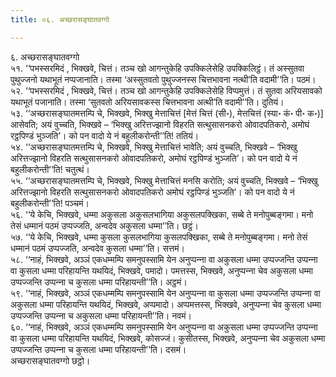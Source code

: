```yaml
---
title: ०६. अच्छरासङ्घातवग्गो

---
```

६. अच्छरासङ्घातवग्गो  
५१. ‘‘पभस्सरमिदं , भिक्खवे, चित्तं। तञ्च खो आगन्तुकेहि उपक्किलेसेहि उपक्किलिट्ठं। तं अस्सुतवा पुथुज्जनो यथाभूतं नप्पजानाति। तस्मा ‘अस्सुतवतो पुथुज्जनस्स चित्तभावना नत्थी’ति वदामी’’ति। पठमं।  
५२. ‘‘पभस्सरमिदं , भिक्खवे, चित्तं। तञ्च खो आगन्तुकेहि उपक्किलेसेहि विप्पमुत्तं। तं सुतवा अरियसावको यथाभूतं पजानाति। तस्मा ‘सुतवतो अरियसावकस्स चित्तभावना अत्थी’ति वदामी’’ति। दुतियं।  
५३. ‘‘अच्छरासङ्घातमत्तम्पि चे, भिक्खवे, भिक्खु मेत्ताचित्तं [मेत्तं चित्तं (सी॰), मेत्तचित्तं (स्या॰ कं॰ पी॰ क॰)] आसेवति; अयं वुच्चति, भिक्खवे – ‘भिक्खु अरित्तज्झानो विहरति सत्थुसासनकरो ओवादपतिकरो, अमोघं रट्ठपिण्डं भुञ्जति’। को पन वादो ये नं बहुलीकरोन्ती’’ति! ततियं।  
५४. ‘‘अच्छरासङ्घातमत्तम्पि चे, भिक्खवे, भिक्खु मेत्ताचित्तं भावेति; अयं वुच्चति, भिक्खवे – ‘भिक्खु अरित्तज्झानो विहरति सत्थुसासनकरो ओवादपतिकरो, अमोघं रट्ठपिण्डं भुञ्जति’। को पन वादो ये नं बहुलीकरोन्ती’’ति! चतुत्थं।  
५५. ‘‘अच्छरासङ्घातमत्तम्पि चे, भिक्खवे, भिक्खु मेत्ताचित्तं मनसि करोति; अयं वुच्चति, भिक्खवे – ‘भिक्खु अरित्तज्झानो विहरति सत्थुसासनकरो ओवादपतिकरो अमोघं रट्ठपिण्डं भुञ्जति’। को पन वादो ये नं बहुलीकरोन्ती’’ति! पञ्चमं।  
५६. ‘‘ये केचि, भिक्खवे, धम्मा अकुसला अकुसलभागिया अकुसलपक्खिका, सब्बे ते मनोपुब्बङ्गमा। मनो तेसं धम्मानं पठमं उप्पज्‍जति, अन्वदेव अकुसला धम्मा’’ति। छट्ठं।  
५७. ‘‘ये केचि, भिक्खवे, धम्मा कुसला कुसलभागिया कुसलपक्खिका, सब्बे ते मनोपुब्बङ्गमा। मनो तेसं धम्मानं पठमं उप्पज्‍जति, अन्वदेव कुसला धम्मा’’ति। सत्तमं।  
५८. ‘‘नाहं, भिक्खवे, अञ्‍ञं एकधम्मम्पि समनुपस्सामि येन अनुप्पन्‍ना वा अकुसला धम्मा उप्पज्‍जन्ति उप्पन्‍ना वा कुसला धम्मा परिहायन्ति यथयिदं, भिक्खवे, पमादो। पमत्तस्स, भिक्खवे, अनुप्पन्‍ना चेव अकुसला धम्मा उप्पज्‍जन्ति उप्पन्‍ना च कुसला धम्मा परिहायन्ती’’ति। अट्ठमं।  
५९. ‘‘नाहं, भिक्खवे, अञ्‍ञं एकधम्मम्पि समनुपस्सामि येन अनुप्पन्‍ना वा कुसला धम्मा उप्पज्‍जन्ति उप्पन्‍ना वा अकुसला धम्मा परिहायन्ति यथयिदं, भिक्खवे, अप्पमादो। अप्पमत्तस्स, भिक्खवे, अनुप्पन्‍ना चेव कुसला धम्मा उप्पज्‍जन्ति उप्पन्‍ना च अकुसला धम्मा परिहायन्ती’’ति। नवमं।  
६०. ‘‘नाहं, भिक्खवे, अञ्‍ञं एकधम्मम्पि समनुपस्सामि येन अनुप्पन्‍ना वा अकुसला धम्मा उप्पज्‍जन्ति उप्पन्‍ना वा कुसला धम्मा परिहायन्ति यथयिदं, भिक्खवे, कोसज्‍जं। कुसीतस्स, भिक्खवे, अनुप्पन्‍ना चेव अकुसला धम्मा उप्पज्‍जन्ति उप्पन्‍ना च कुसला धम्मा परिहायन्ती’’ति। दसमं।  
अच्छरासङ्घातवग्गो छट्ठो।  